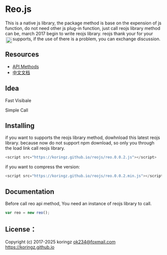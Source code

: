 # Reo.js
This is a native js library, the package method is base on the expension of js function, do not need other js plug-in function, just call reojs library method can be, march 2017 begin to write reojs library. reojs thank your for your supports, if the use of there is a problem, you can exchange discussion.<a href="https://github.com/koringz"><img src="https://avatars0.githubusercontent.com/u/13350327?v=3&s=460" align="left" style="width:20px;height:20px" hspace="2" vspace="3"></a> 

## Resources
- [API Methods](https://github.com/koringz/reo.js/blob/master/API.md)
- [中文文档](https://github.com/koringz/reo.js/blob/master/ZH-CN.md)

## Idea
Fast Visibale

Simple Call

## Installing
if you want to supports the reojs library method, dowhnload this latest reojs library. because now do not support npm download, so only you  through the load link call reojs library. 
```js
<script src="https://koringz.github.io/reojs/reo.0.0.2.js"></script>
```
if you want to compress the version:
```js
<script src="https://koringz.github.io/reojs/reo.0.0.2.min.js"></script>
```
## Documentation
Before call reo api method, You need an instance of reojs library to call. 
```js
var reo = new reo();
```
## License：
Copyright (c) 2017-2025 koringz <ok234@foxmail.com> https://koringz.github.io
